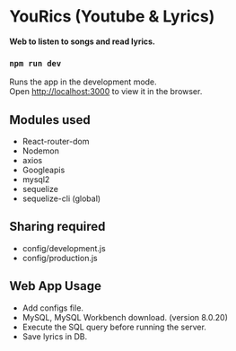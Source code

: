 # YouRics (Youtube & Lyrics)

**Web to listen to songs and read lyrics.**

### `npm run dev`
Runs the app in the development mode.<br />
Open [http://localhost:3000](http://localhost:3000) to view it in the browser.

## Modules used
 - React-router-dom  
 - Nodemon
 - axios
 - Googleapis
 - mysql2
 - sequelize
 - sequelize-cli (global)

## Sharing required
 - config/development.js
 - config/production.js

 ## Web App Usage
 - Add configs file.
 - MySQL, MySQL Workbench download. (version 8.0.20)
 - Execute the SQL query before running the server.
 - Save lyrics in DB.